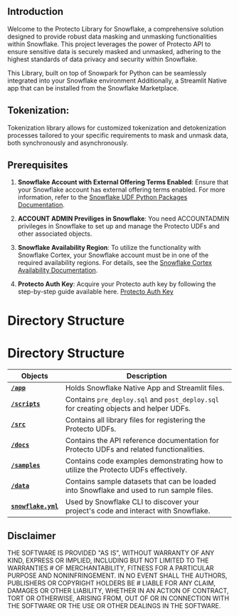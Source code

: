 ## Introduction

Welcome to the Protecto Library for Snowflake, a comprehensive solution designed to provide robust data masking and unmasking functionalities within Snowflake. This project leverages the power of Protecto API to ensure sensitive data is securely masked and unmasked, adhering to the highest standards of data privacy and security within Snowflake.

This Library, built on top of Snowpark for Python can be seamlessly integrated into your Snowflake environment Additionally, a Streamlit Native app that can be installed from the Snowflake Marketplace.

## Tokenization:

Tokenization library allows for customized tokenization and detokenization processes tailored to your specific requirements to mask and unmask data, both synchronously and asynchronously.

## Prerequisites

1. **Snowflake Account with External Offering Terms Enabled**: Ensure that your Snowflake account has external offering terms enabled. For more information, refer to the [Snowflake UDF Python Packages Documentation](https://docs.snowflake.com/en/developer-guide/udf/python/udf-python-packages).

2. **ACCOUNT ADMIN Previliges in Snowflake**: You need ACCOUNTADMIN privileges in Snowflake to set up and manage the Protecto UDFs and other associated objects.

3. **Snowflake Availability Region**: To utilize the functionality with Snowflake Cortex, your Snowflake account must be in one of the required availability regions. For details, see the [Snowflake Cortex Availability Documentation](https://docs.snowflake.com/en/user-guide/snowflake-cortex/llm-functions#availability).

4. **Protecto Auth Key**: Acquire your Protecto auth key by following the step-by-step guide available here. [Protecto Auth Key](https://developer.protecto.ai/docs/step-by-step-guide-to-obtain-your-auth-token/)


 
# Directory Structure

# Directory Structure

| **Objects**                     | **Description**                                                                                           |
|---------------------------------|-----------------------------------------------------------------------------------------------------------|
| [**`/app`**](./app)             | Holds Snowflake Native App and Streamlit files.                                                           |
| [**`/scripts`**](./scripts)     | Contains `pre_deploy.sql` and `post_deploy.sql` for creating objects and helper UDFs.                     |
| [**`/src`**](./src)             | Contains all library files for registering the Protecto UDFs.                                             |
| [**`/docs`**](./docs)           | Contains the API reference documentation for Protecto UDFs and related functionalities.                    |
| [**`/samples`**](./samples)     | Contains code examples demonstrating how to utilize the Protecto UDFs effectively.                        |
| [**`/data`**](./data)           | Contains sample datasets that can be loaded into Snowflake and used to run sample files.                  |
| [**`snowflake.yml`**](./snowflake.yml) | Used by Snowflake CLI to discover your project's code and interact with Snowflake.                        |







## Disclaimer
THE SOFTWARE IS PROVIDED "AS IS", WITHOUT WARRANTY OF ANY KIND, EXPRESS OR IMPLIED, INCLUDING BUT NOT LIMITED TO THE WARRANTIES # OF MERCHANTABILITY, FITNESS FOR A PARTICULAR PURPOSE AND NONINFRINGEMENT. IN NO EVENT SHALL THE AUTHORS, PUBLISHERS OR COPYRIGHT HOLDERS BE # LIABLE FOR ANY CLAIM, DAMAGES OR OTHER LIABILITY, WHETHER IN AN ACTION OF CONTRACT, TORT OR OTHERWISE, ARISING FROM, OUT OF OR IN CONNECTION WITH THE SOFTWARE OR THE USE OR OTHER DEALINGS IN THE SOFTWARE.
